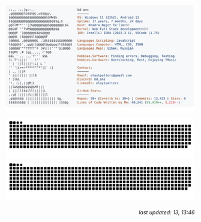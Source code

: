  <picture>
    <source media="(prefers-color-scheme: dark)" srcset="dark.svg">
    <img alt="bd-ans's GitHub Profile README" src="light.svg">
  </picture>

![github contribution grid snake animation][def]![github contribution grid snake animation](https://raw.githubusercontent.com/bd-ans/bd-ans/output/github-contribution-grid-snake.svg#gh-light-mode-only)

[def]: https://raw.githubusercontent.com/bd-ans/bd-ans/output/github-contribution-grid-snake-dark.svg#gh-dark-mode-only

<h6 align="right">
  last updated: 13, 13:46
</h6>